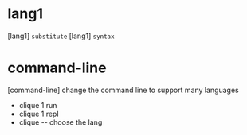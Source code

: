 # lang1

[lang1] `substitute`
[lang1] `syntax`

# command-line

[command-line] change the command line to support many languages

- clique 1 run
- clique 1 repl
- clique -- choose the lang
